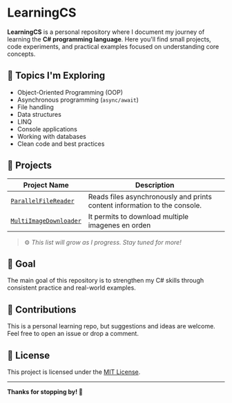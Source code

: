 # LearningCS

**LearningCS** is a personal repository where I document my journey of learning the **C# programming language**. Here you'll find small projects, code experiments, and practical examples focused on understanding core concepts.

## 🚀 Topics I'm Exploring

- Object-Oriented Programming (OOP)
- Asynchronous programming (`async/await`)
- File handling
- Data structures
- LINQ
- Console applications
- Working with databases
- Clean code and best practices

## 📁 Projects

| Project Name                      | Description                                                                 |
|----------------------------------|-----------------------------------------------------------------------------|
| [`ParallelFileReader`](./ParallelFileReader)           | Reads files asynchronously and prints content information to the console.              |
| [`MultiImageDownloader`](./MultiImageDownloader)     | It permits to download multiple imagenes en orden                      |

> ⚙️ *This list will grow as I progress. Stay tuned for more!*

## 🎯 Goal

The main goal of this repository is to strengthen my C# skills through consistent practice and real-world examples.

## 💬 Contributions

This is a personal learning repo, but suggestions and ideas are welcome. Feel free to open an issue or drop a comment.

## 📄 License

This project is licensed under the [MIT License](LICENSE).

---

**Thanks for stopping by! 🙌**
